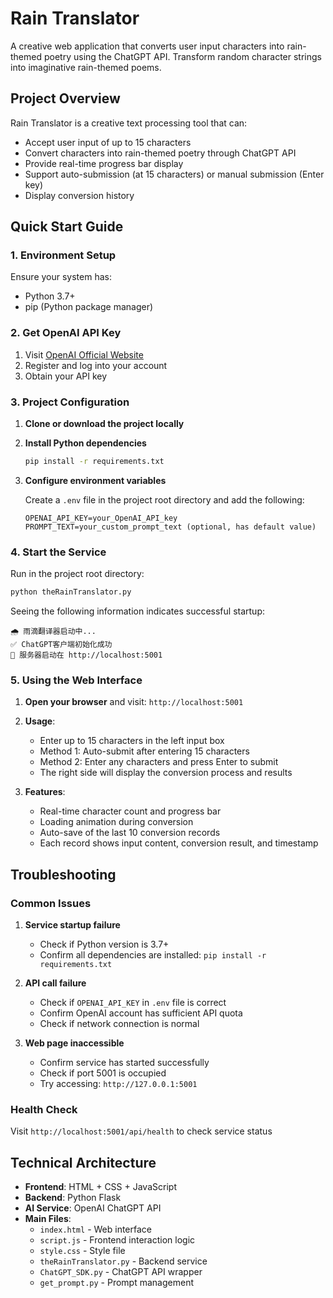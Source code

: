 


          
# Rain Translator

A creative web application that converts user input characters into rain-themed poetry using the ChatGPT API. Transform random character strings into imaginative rain-themed poems.

## Project Overview

Rain Translator is a creative text processing tool that can:
- Accept user input of up to 15 characters
- Convert characters into rain-themed poetry through ChatGPT API
- Provide real-time progress bar display
- Support auto-submission (at 15 characters) or manual submission (Enter key)
- Display conversion history

## Quick Start Guide

### 1. Environment Setup

Ensure your system has:
- Python 3.7+
- pip (Python package manager)

### 2. Get OpenAI API Key

1. Visit [OpenAI Official Website](https://platform.openai.com/)
2. Register and log into your account
3. Obtain your API key

### 3. Project Configuration

1. **Clone or download the project locally**

2. **Install Python dependencies**
   ```bash
   pip install -r requirements.txt
   ```

3. **Configure environment variables**
   
   Create a `.env` file in the project root directory and add the following:
   ```
   OPENAI_API_KEY=your_OpenAI_API_key
   PROMPT_TEXT=your_custom_prompt_text (optional, has default value)
   ```

### 4. Start the Service

Run in the project root directory:
```bash
python theRainTranslator.py
```

Seeing the following information indicates successful startup:
```
🌧️ 雨滴翻译器启动中...
✅ ChatGPT客户端初始化成功
🚀 服务器启动在 http://localhost:5001
```

### 5. Using the Web Interface

1. **Open your browser** and visit: `http://localhost:5001`

2. **Usage**:
   - Enter up to 15 characters in the left input box
   - Method 1: Auto-submit after entering 15 characters
   - Method 2: Enter any characters and press Enter to submit
   - The right side will display the conversion process and results

3. **Features**:
   - Real-time character count and progress bar
   - Loading animation during conversion
   - Auto-save of the last 10 conversion records
   - Each record shows input content, conversion result, and timestamp

## Troubleshooting

### Common Issues

1. **Service startup failure**
   - Check if Python version is 3.7+
   - Confirm all dependencies are installed: `pip install -r requirements.txt`

2. **API call failure**
   - Check if `OPENAI_API_KEY` in `.env` file is correct
   - Confirm OpenAI account has sufficient API quota
   - Check if network connection is normal

3. **Web page inaccessible**
   - Confirm service has started successfully
   - Check if port 5001 is occupied
   - Try accessing: `http://127.0.0.1:5001`

### Health Check

Visit `http://localhost:5001/api/health` to check service status

## Technical Architecture

- **Frontend**: HTML + CSS + JavaScript
- **Backend**: Python Flask
- **AI Service**: OpenAI ChatGPT API
- **Main Files**:
  - `index.html` - Web interface
  - `script.js` - Frontend interaction logic
  - `style.css` - Style file
  - `theRainTranslator.py` - Backend service
  - `ChatGPT_SDK.py` - ChatGPT API wrapper
  - `get_prompt.py` - Prompt management
        